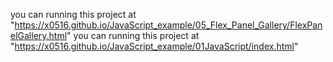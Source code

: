you can running this project at "https://x0516.github.io/JavaScript_example/05_Flex_Panel_Gallery/FlexPanelGallery.html"
you can running this project at "https://x0516.github.io/JavaScript_example/01JavaScript/index.html"

